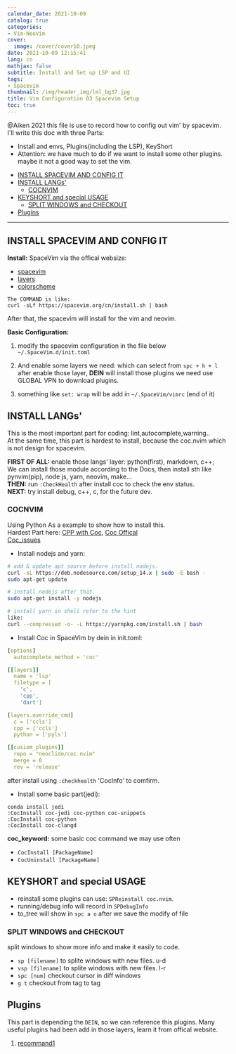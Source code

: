 ```yaml
---
calendar_date: 2021-10-09
catalog: true
categories:
- Vim-NeoVim
cover:
  image: /cover/cover10.jpeg
date: 2021-10-09 12:15:41
lang: cn
mathjax: false
subtitle: Install and Set up LSP and UI
tags:
- Spacevim
thumbnail: /img/header_img/lml_bg37.jpg
title: Vim Configuration 03 Spacevim Setup
toc: true
---
```


@Aiken 2021 this file is use to record how to config out vim' by spacevim.  
I'll write this doc with three Parts:

- Install and envs, Plugins(including the LSP), KeyShort  
- Attention: we have much to do if we want to install some other plugins.
    maybe it not a good way to set the vim.

<!-- vim-markdown-toc GFM -->

- [INSTALL SPACEVIM AND CONFIG IT](#install-spacevim-and-config-it)
- [INSTALL LANGs'](#install-langs)
  - [COCNVIM](#cocnvim)
- [KEYSHORT and special USAGE](#keyshort-and-special-usage)
  - [SPLIT WINDOWS and CHECKOUT](#split-windows-and-checkout)
- [Plugins](#plugins)

<!-- vim-markdown-toc -->

---

## INSTALL SPACEVIM AND CONFIG IT

**Install:** SpaceVim via the offical websize:

- [spacevim](https://spacevim.org/cn/quick-start-guide/)
- [layers](https://spacevim.org/cn/layers/)
- [colorscheme](https://spacevim.org/cn/layers/colorscheme/)

```shell
The COMMAND is like:
curl -sLf https://spacevim.org/cn/install.sh | bash
```


After that, the spacevim will install for the vim and neovim.

**Basic Configuration:**

1. modify the spacevim configuration in the file below
    `~/.SpaceVim.d/init.toml`

2. And enable some layers we need: which can select from `spc + h + l`
    after enable those layer, **DEIN** will install those plugins
    we need use GLOBAL VPN to download plugins.

3. something like `set: wrap` will be add in `~/.SpaceVim/vimrc` (end of it)

## INSTALL LANGs'

This is the most important part for coding: lint,autocomplete,warning..  
At the same time, this part is hardest to install,
because the coc.nvim which is not design for spacevim.  

**FIRST OF ALL:** enable those langs' layer: python(first), markdown, c++;  
We can install those module according to the Docs,
  then install sth like pynvim(pip), node js, yarn, neovim, make...  
**THEN:** run `:CheckHealth` after install coc to check the env status.  
**NEXT:** try install debug, c++, c, for the future dev.  

### COCNVIM

Using Python As a example to show how to install this.  
Hardest Part here: [CPP with Coc](https://zhuanlan.zhihu.com/p/137840336),
  [Coc Offical](https://github.com/neoclide/coc.nvim/wiki/Install-coc.nvim#using-vim-plug)  
  [Coc_issues](https://github.com/SpaceVim/SpaceVim/issues/2564)

- Install nodejs and yarn:  

```bash
# add & update apt source before install nodejs.
curl -sL https://deb.nodesource.com/setup_14.x | sudo -E bash -
sudo apt-get update

# install nodejs after that.
sudo apt-get install -y nodejs

# install yarn in shell refer to the hint
like: 
curl --compressed -o- -L https://yarnpkg.com/install.sh | bash
```

- Install Coc in SpaceVim by dein in init.toml:

```yaml
[options]
  autocomplete_method = 'coc'

[[layers]]
  name = 'lsp'
  filetype = [
    'c',
    'cpp',
    'dart']

[layers.override_cmd]
  c = ['ccls']
  cpp = ['ccls']
  python = ['pyls']

[[cusiom_plugins]]
  repo = "neoclide/coc.nvim"
  merge = 0
  rev = 'release'
```

after install using `:checkhealth` 'CocInfo' to comfirm.

- Install some basic part(jedi):  

```shell
conda install jedi
:CocInstall coc-jedi coc-python coc-snippets 
:CocInstall coc-python
:CocInstall coc-clangd
```

**coc_keyword:**
some basic coc command we may use often

- `CocInstall [PackageName]`
- `CocUninstall [PackageName]`

## KEYSHORT and special USAGE

- reinstall some plugins can use: `SPReinstall coc.nvim`.
- running/debug info will record in `SPDebugInfo`
- to_tree will show in `spc a o` after we save the modify of file

### SPLIT WINDOWS and CHECKOUT

split windows to show more info and make it easily to code.

- `sp [filename]` to splite windows with new files. u-d
- `vsp [filename]` to splite windows with new files. l-r
- `spc [num]` checkout cursor in diff windows
- `g t` checkout from tag to tag

## Plugins

This part is depending the `DEIN`, so we can reference this plugins.
Many useful plugins had been add in those layers, learn it from offical website.

1. [recommand1](https://zhuanlan.zhihu.com/p/58816186)